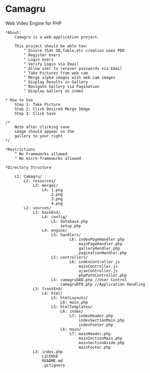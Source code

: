 # Camagru
Web Video Engine for PHP

    *About:
        Camagru is a web-application project.
        
        This project should be able too:
            ^ Ensure that DB,Table,etc creation uses PDO
            ^ Register Users
            ^ Login Users
            ^ Verify Login via Email
            ^ Allow user to recover passwords via Email
            ^ Take Pictures from web cam
            ^ Merge alpha images with web cam images
            ^ Display Results in Gallery
            ^ Navigate Gallery via Pagination
            ^ Display Gallery on index

    * How to Use
        Step 1: Take Picture
        Step 2: Click Desired Merge Image
        Step 3: Click Save
        
    /* 
        Note after clicking save
        image should appear on the
        gallery to your right
    */
    
    *Restrictions
        ^ No Frameworks allowed
        ^ No micro-frameworks allowed
        
    *Directory Structure
    
        L1: Camagru/
            L2: resources/
                L3: merges/
                    L4: 1.png
                        2.png
                        3.png
                        4.png
            L2: sources/
                L3: backEnd/
                    L4: config/
                        L5: database.php
                            setup.php
                    L4: engine/
                        L5: handlers/
                                L6: indexPageHandler.php
                                    mainPageHandler.php
                                    galleryHandler.php
                                    paginationHandler.php
                        L5: controllers/
                                L6: indexController.js
                                    mainController.js
                                    ajaxController.js
                                    phpPathController.php
                        L5: camagruDAO.php //User Control
                            camagruDTO.php //Application Handling
                L3: frontEnd/
                    L4: html/
                        L5: htmlLayouts/
                            L6: main.php
                        L5: htmlTemplates/
                            L6: index/
                                L7: indexHeader.php
                                    indexSectionMain.php
                                    indexFooter.php
                            L6: main/
                                L7: mainHeader.php
                                    mainSectionMain.php
                                    mainSectionAside.php
                                    mainFooter.php
                L3: index.php
                    LICENSE
                    README.md
                    .gitignore
